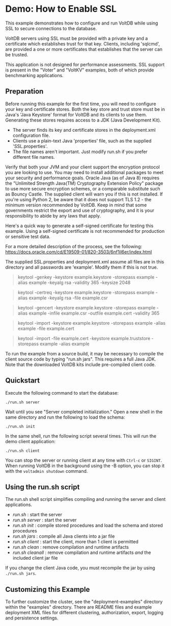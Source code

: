 # Demo: How to Enable SSL

This example demonstrates how to configure and run VoltDB while using SSL to secure connections to the database.

VoltDB servers using SSL must be provided with a private key and a certificate which establishes trust for that key. Clients, including 'sqlcmd', are provided a one or more certificates that establishes that the server can be trusted.

This application is not designed for performance assessments. SSL support is present in the "Voter" and "VoltKV" examples, both of which provide benchmarking applications.


Preparation
---------------------------

Before running this example for the first time, you will need to configure your key and certificate stores. Both the key store and trust store must be in Java's 'Java Keystore' format for VoltDB and its clients to use them. Generating these stores requires access to a JDK (Java Development Kit). 
- The server finds its key and certificate stores in the deployment.xml configuration file.
- Clients use a plain-text Java 'properties' file, such as the supplied 'SSL.properties'.
- The file names aren't important. Just modify run.sh if you prefer different file names.

Verify that both your JVM and your client support the encryption protocol you are looking to use. You may need to install additional packages to meet your security and performance goals. Oracle Java (as of Java 8) requires the "Unlimited Strength Java(TM) Cryptography Extension Policy" package to use more secure encryption schemes, or a comparable substitute such as Bouncy Castle. The supplied client will warn you if this is not installed. If you're using Python 2, be aware that it does not support TLS 1.2 - the minimum version recommended by VoltDB. Keep in mind that some governments restrict the export and use of cryptography, and it is your responsibility to abide by any laws that apply.

Here's a quick way to generate a self-signed certificate for testing this example. Using a self-signed certificate is not recommended for production or sensitive test data.

For a more detailed description of the process, see the following:
https://docs.oracle.com/cd/E19509-01/820-3503/6nf1il6er/index.html

The supplied SSL.properties and deployment.xml assume all files are in this directory and all passwords are 'example'. Modify them if this is not true.

> keytool -genkey  -keystore example.keystore -storepass example -alias example -keyalg rsa -validity 365 -keysize 2048

> keytool -certreq -keystore example.keystore -storepass example -alias example -keyalg rsa -file example.csr

> keytool -gencert -keystore example.keystore -storepass example -alias example -infile example.csr -outfile example.cert -validity 365

> keytool -import  -keystore example.keystore -storepass example -alias example -file example.cert

> keytool -import -file example.cert -keystore example.truststore -storepass example -alias example 

To run the example from a source build, it may be necessary to compile the client source code by typing "run.sh jars". This requires a full Java JDK. Note that the downloaded VoltDB kits include pre-compiled client code.


Quickstart
---------------------------
Execute the following command to start the database:

    ./run.sh server

Wait until you see "Server completed initialization."
Open a new shell in the same directory and run the following to load the schema:

    ./run.sh init

In the same shell, run the following script several times. This will run the demo client application:

    ./run.sh client

You can stop the server or running client at any time with `Ctrl-c` or `SIGINT`. When running VoltDB in the background using the -B option, you can stop it with the `voltadmin shutdown` command.


Using the run.sh script
---------------------------
The run.sh shell script simplifies compiling and running the server and client applications.
- *run.sh* : start the server
- *run.sh server* : start the server
- *run.sh init* : compile stored procedures and load the schema and stored procedures
- *run.sh jars* : compile all Java clients into a jar file
- *run.sh client* : start the client, more than 1 client is permitted
- *run.sh clean* : remove compilation and runtime artifacts
- *run.sh cleanall* : remove compilation and runtime artifacts *and* the included client jar file

If you change the client Java code, you must recompile the jar by using `./run.sh jars`.


Customizing this Example
---------------------------
To further customize the cluster, see the "deployment-examples" directory within the "examples" directory. There are README files and example deployment XML files for different clustering, authorization, export, logging and persistence settings.
